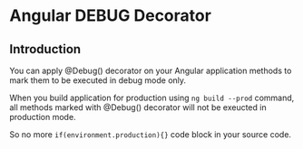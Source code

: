 # Angular DEBUG Decorator

## Introduction

You can apply @Debug() decorator on your Angular application methods to mark them to be executed in debug mode only.

When you build application for production using `ng build --prod` command, all methods marked with @Debug() decorator will not be exeucted in production mode.

So no more `if(environment.production){}` code block in your source code.